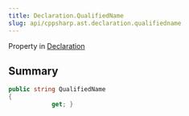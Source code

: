 ```yaml
---
title: Declaration.QualifiedName
slug: api/cppsharp.ast.declaration.qualifiedname
---
```

Property in [Declaration](/api/cppsharp/ast/declaration)

## Summary



```csharp
public string QualifiedName
{
            get; }
```

